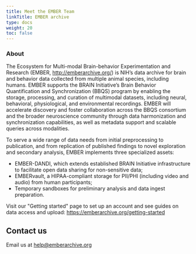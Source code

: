 ```yaml
---
title: Meet the EMBER Team
linkTitle: EMBER archive
type: docs
weight: 20
toc: false
---
```


### About

The Ecosystem for Multi-modal Brain-behavior Experimentation and Research (EMBER, http://emberarchive.org/) is NIH’s data archive for brain and behavior data collected from multiple animal species, including humans. EMBER supports the BRAIN Initiative’s Brain Behavior Quantification and Synchronization (BBQS) program by enabling the storage, processing, and curation of multimodal datasets, including neural, behavioral, physiological, and environmental recordings. EMBER will accelerate discovery and foster collaboration across the BBQS consortium and the broader neuroscience community through data harmonization and synchronization capabilities, as well as metadata support and scalable queries across modalities.

To serve a wide range of data needs from initial preprocessing to publication, and from replication of published findings to novel exploration and secondary analysis, EMBER implements three specialized assets:

- EMBER-DANDI, which extends established BRAIN Initiative infrastructure to facilitate open data sharing for non-sensitive data;
- EMBERvault, a HIPAA-compliant storage for PII/PHI (including video and audio) from human participants;
- Temporary sandboxes for preliminary analysis and data ingest preparation.

Visit our "Getting started" page to set up an account and see guides on data access and upload: https://emberarchive.org/getting-started

## Contact us
Email us at [help@emberarchive.org](mailto:help@emberarchive.org)
